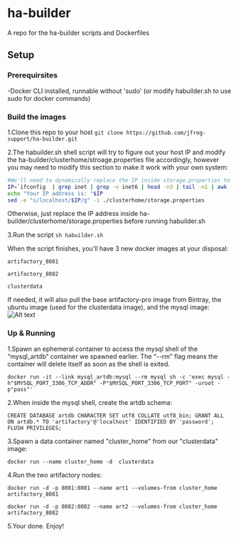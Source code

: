 # ha-builder
A repo for the ha-builder scripts and Dockerfiles

## Setup ##

### Prerequirsites ###
-Docker CLI installed, runnable without 'sudo' (or modify habuilder.sh to use sudo for docker commands) 

### Build the images ###
1.Clone this repo to your host
`git clone https://github.com/jfrog-support/ha-builder.git`

2.The habuilder.sh shell script will try to figure out your host IP and modify the ha-builder/clusterhome/stroage.properties file accordingly, however you may need to modify this section to make it work with your own system:
```bash
#We'll need to dynamically replace the IP inside storage.properties to the IP of this vagrant host
IP=`ifconfig  | grep inet | grep -v inet6 | head -n3 | tail -n1 | awk '{print $2}'`
echo "Your IP address is: "$IP
sed -e "s/localhost/$IP/g" -i ./clusterhome/storage.properties

```
Otherwise, just replace the IP address inside ha-builder/clusterhome/storage.properties before running habuilder.sh

3.Run the script `sh habuilder.sh`

When the script finishes, you'll have 3 new docker images at your disposal:

`artifactory_8081`

`artifactory_8082`
  
`clusterdata`


If needed, it will also pull the base artifactory-pro image from Bintray, the ubuntu image (used for the clusterdata image), and the mysql image:
![Alt text](https://s3-eu-west-1.amazonaws.com/uploads-eu.hipchat.com/19904/1162299/Yl2Ybjv5Ccm382L/images.png)

### Up & Running ###
1.Spawn an ephemeral container to access the mysql shell of the “mysql_artdb” container we spawned earlier. The “--rm” flag means the container will delete itself as soon as the shell is exited.

`docker run -it --link mysql_artdb:mysql --rm mysql sh -c 'exec mysql -h"$MYSQL_PORT_3306_TCP_ADDR" -P"$MYSQL_PORT_3306_TCP_PORT" -uroot -p"pass"'`

2.When inside the mysql shell, create the artdb schema:

`CREATE DATABASE artdb CHARACTER SET utf8 COLLATE utf8_bin;
GRANT ALL ON artdb.* TO 'artifactory'@'localhost' IDENTIFIED BY 'password';
FLUSH PRIVILEGES;`

3.Spawn a data container named "cluster_home" from our "clusterdata" image: 

`docker run --name cluster_home -d  clusterdata`

4.Run the two artifactory nodes:

`docker run -d -p 8081:8081 --name art1 --volumes-from cluster_home artifactory_8081`

`docker run -d -p 8082:8082 --name art2 --volumes-from cluster_home artifactory_8082`

5.Your done. Enjoy!
